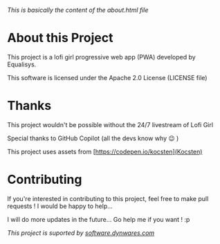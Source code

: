 *This is basically the content of the about.html file*

# About this Project
This project is a lofi girl progressive web app (PWA) developed by Equalisys.

This software is licensed under the Apache 2.0 License (LICENSE file)

# Thanks
This project wouldn't be possible without the 24/7 livestream of Lofi Girl

Special thanks to GitHub Copilot (all the devs know why 😉 )

This project uses assets from [https://codepen.io/kocsten](Kocsten)

# Contributing
If you're interested in contributing to this project, feel free to make pull requests ! I would be happy to help...

I will do more updates in the future... Go help me if you want ! :p


*This project is suported by [software.dynwares.com](Dynwares)*
